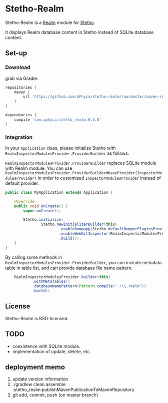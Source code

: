 # Stetho-Realm

Stetho-Realm is a [Realm](https://realm.io/) module for [Stetho](https://facebook.github.io/stetho).

It displays Realm database content in Stetho instead of SQLite database content.

## Set-up

### Download
grab via Gradle:
```groovy
repositories {
    maven {
        url 'https://github.com/uPhyca/stetho-realm/raw/master/maven-repo'
    }
}

dependencies {
    compile 'com.uphyca:stetho_realm:0.5.0'
}
```

### Integration
In your `Application` class, please initialize Stetho with `RealmInspectorModulesProvider.ProviderBuilder` as follows.

`RealmInspectorModulesProvider.ProviderBuilder` replaces SQLite module with Realm module.
You can use `RealmInspectorModulesProvider.ProviderBuilder#baseProvider(InspectorModulesProvider)`
in order to customized `InspectorModulesProvider` instead of default provider.

```java
public class MyApplication extends Application {

    @Override
    public void onCreate() {
        super.onCreate();

        Stetho.initialize(
                Stetho.newInitializerBuilder(this)
                        .enableDumpapp(Stetho.defaultDumperPluginsProvider(this))
                        .enableWebKitInspector(RealmInspectorModulesProvider.builder(this).build())
                        .build());
    }
}
```

By calling some methods in `RealmInspectorModulesProvider.ProviderBuilder`,
you can include metadata table in table list, and can provide database file name pattern.

```java
    RealmInspectorModulesProvider.builder(this)
            .withMetaTables()
            .databaseNamePattern(Pattern.compile(".+\\.realm"))
            .build()
```

## License
Stetho-Realm is BSD-licensed.

## TODO

* coexistence with SQLite module.
* implementation of update, delete, etc.

## deployment memo

1. update version information
2. ./gradlew clean assemble :stetho_realm:publishMavenPublicationToMavenRepository
3. git add, commit, push (on master branch)
